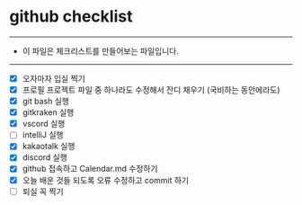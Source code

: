 # github checklist
--------------

- 이 파일은 체크리스트를 만들어보는 파일입니다.

--------------
- [x] 오자마자 입실 찍기
- [x] 프로필 프로젝트 파일 중 하나라도 수정해서 잔디 채우기 (국비하는 동안에라도)
- [x] git bash 실행
- [x] gitkraken 실행
- [x] vscord 실행
- [ ] intelliJ 실행
- [x] kakaotalk 실행
- [x] discord 실행
- [x] github 접속하고 Calendar.md 수정하기
- [x] 오늘 배운 것들 되도록 오류 수정하고 commit 하기
- [ ] 퇴실 꼭 찍기
